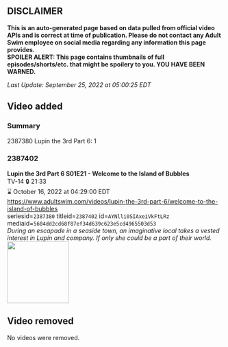 ## DISCLAIMER
**This is an auto-generated page based on data pulled from official video APIs and is correct at time of publication. Please do not contact any Adult Swim employee on social media regarding any information this page provides.**  
**SPOILER ALERT: This page contains thumbnails of full episodes/shorts/etc. that might be spoilery to you. YOU HAVE BEEN WARNED.**  

_Last Update: September 25, 2022 at 05:00:25 EDT_
## Video added
### Summary
2387380 Lupin the 3rd Part 6: 1  
### 2387402
**Lupin the 3rd Part 6 S01E21 - Welcome to the Island of Bubbles**  
TV-14 🔒 21:33  
⌛ October 16, 2022 at 04:29:00 EDT  
https://www.adultswim.com/videos/lupin-the-3rd-part-6/welcome-to-the-island-of-bubbles  
seriesid=`2387380` titleid=`2387402` id=`AYNlli0SIAxeiVkFtLRz` mediaid=`5604dd2cd68f87ef34d639c623e5cd4965503d53`  
_During an escapade in a seaside town, an imaginative local takes a vested interest in Lupin and company. If only she could be a part of their world._  
<a href="https://media.cdn.adultswim.com/uploads/20220922/thumbnails/2_229221024333-LupinThe3rd_Part6_621_WelcomeToTheIslandOfBubbles.png"><img src="https://media.cdn.adultswim.com/uploads/20220922/thumbnails/2_229221024333-LupinThe3rd_Part6_621_WelcomeToTheIslandOfBubbles.png" height="144px" /></a>
## Video removed
No videos were removed.  
